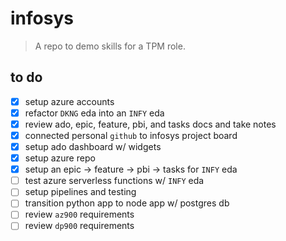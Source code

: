 # infosys

> A repo to demo skills for a TPM role.

## to do

* [X] setup azure accounts
* [X] refactor `DKNG` eda into an `INFY` eda
* [X] review ado, epic, feature, pbi, and tasks docs and take notes
* [X] connected personal `github` to infosys project board
* [X] setup ado dashboard w/ widgets
* [X] setup azure repo
* [X] setup an epic -> feature -> pbi -> tasks for `INFY` eda
* [ ] test azure serverless functions w/ `INFY` eda
* [ ] setup pipelines and testing
* [ ] transition python app to node app w/ postgres db
* [ ] review `az900` requirements
* [ ] review `dp900` requirements
